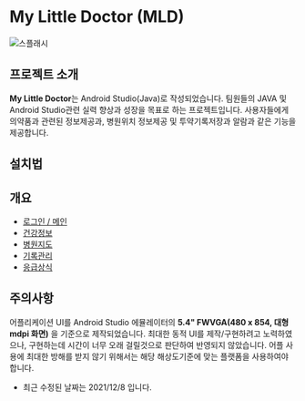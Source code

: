 # My Little Doctor (MLD)

![스플래시](https://user-images.githubusercontent.com/58100710/144800034-fbe6c2e0-d470-417a-b98e-223acbd870f4.png)

## 프로젝트 소개
**My Little Doctor**는 Android Studio(Java)로 작성되었습니다. 팀원들의 JAVA 및 Android Studio관련 실력 향상과 성장을 목표로 하는 프로젝트입니다. 사용자들에게 의약품과 관련된 정보제공과, 병원위치 정보제공 및 투약기록저장과 알람과 같은 기능을 제공합니다.


## 설치법


## 개요
- [로그인 / 메인](https://github.com/Hamiric/MLD/blob/main/Login_Main.md)
- [건강정보](https://github.com/Hamiric/MLD/blob/main/Medical_Information.md)
- [병원지도](https://github.com/Hamiric/MLD/blob/main/Hospital_Map.md)
- [기록관리](https://github.com/Hamiric/MLD/blob/main/Record_Management.md)
- [응급상식](https://github.com/Hamiric/MLD/blob/main/Emergency.md)

## 주의사항
어플리케이션 UI를 Android Studio 에뮬레이터의 **5.4" FWVGA(480 x 854, 대형 mdpi 화면)** 을 기준으로 제작되었습니다. 최대한 동적 UI를 제작/구현하려고 노력하였으나, 구현하는데 시간이 너무 오래 걸릴것으로 판단하여 반영되지 않았습니다. 어플 사용에 최대한 방해를 받지 않기 위해서는 해당 해상도기준에 맞는 플랫폼을 사용하여야 합니다.

+ 최근 수정된 날짜는 2021/12/8 입니다.
